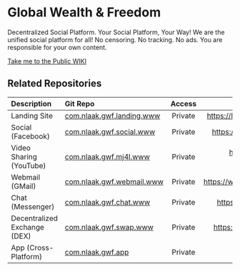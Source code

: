 # Global Wealth & Freedom
 Decentralized Social Platform. Your Social Platform, Your Way! We are the unified social platform for all! No censoring. No tracking. No ads. You are responsible for your own content.


[Take me to the Public WIKI](https://github.com/NlaakStudiosLLC/global-weallth-and-freedom/wiki)


## Related Repositories

| Description                  | Git Repo          | Access | Link               |
|:-----------------------------|:------------------|:------:|-------------------:|
| Landing Site                 | [com.nlaak.gwf.landing.www](https://github.com/NlaakStudiosLLC/com.nlaak.gwf.landing.www)  | Private | https://landing.gwf.io |
| Social (Facebook)            | [com.nlaak.gwf.social.www](https://github.com/NlaakStudiosLLC/com.nlaak.gwf.social.www) | Private | https://social.gwf.io |
| Video Sharing (YouTube)      | [com.nlaak.gwf.mj4l.www](https://github.com/NlaakStudiosLLC/com.nlaak.gwf.mj4l.www) | Private | https://media-junky.com |
| Webmail (GMail)              | [com.nlaak.gwf.webmail.www](https://github.com/NlaakStudiosLLC/com.nlaak.gwf.webmail.www) | Private | https://webmail.gwf.io |
| Chat (Messenger)             | [com.nlaak.gwf.chat.www](https://github.com/NlaakStudiosLLC/com.nlaak.gwf.chat.www) | Private | https://chat.gwf.io |
| Decentralized Exchange (DEX) | [com.nlaak.gwf.swap.www](https://github.com/NlaakStudiosLLC/com.nlaak.gwf.swap.www) | Private | https://swap.gwf.io |
| App (Cross-Platform)    | [com.nlaak.gwf.app](https://github.com/NlaakStudiosLLC/com.nlaak.gwf.app) | Private | N/A |
